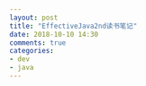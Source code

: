 ```yaml
---
layout: post
title: "EffectiveJava2nd读书笔记"
date: 2018-10-10 14:30
comments: true
categories: 
- dev
- java
---
```

